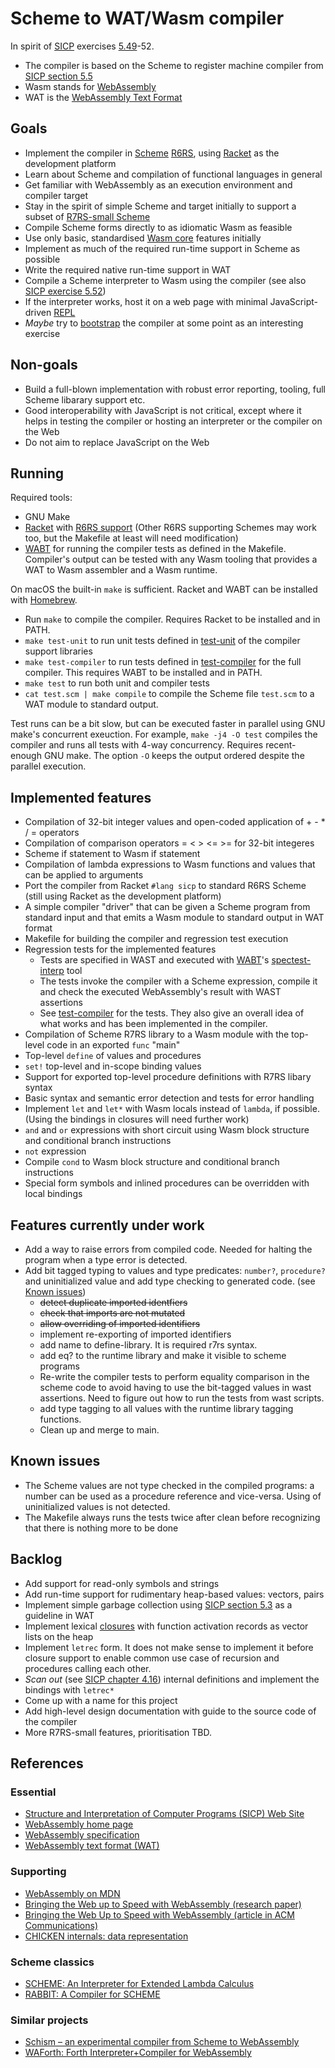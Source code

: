 # Scheme to WAT/Wasm compiler

In spirit of [SICP](https://mitpress.mit.edu/sites/default/files/sicp/index.html) exercises [5.49](https://mitpress.mit.edu/sites/default/files/sicp/full-text/book/book-Z-H-35.html#%_thm_5.49)-52.

* The compiler is based on the Scheme to register machine compiler from [SICP section 5.5](https://mitpress.mit.edu/sites/default/files/sicp/full-text/book/book-Z-H-35.html#%_sec_5.5)
* Wasm stands for [WebAssembly](https://webassembly.org)
* WAT is the [WebAssembly Text Format](https://webassembly.github.io/spec/core/text/index.html#)

## Goals

* Implement the compiler in [Scheme](https://en.wikipedia.org/wiki/Scheme_(programming_language)) [R6RS](http://www.r6rs.org), using [Racket](https://racket-lang.org) as the development platform
* Learn about Scheme and compilation of functional languages in general
* Get familiar with WebAssembly as an execution environment and compiler target
* Stay in the spirit of simple Scheme and target initially to support a subset of [R7RS-small Scheme](https://r7rs.org)
* Compile Scheme forms directly to as idiomatic Wasm as feasible
* Use only basic, standardised [Wasm core](https://www.w3.org/TR/wasm-core-1/) features initially
* Implement as much of the required run-time support in Scheme as possible
* Write the required native run-time support in WAT
* Compile a Scheme interpreter to Wasm using the compiler (see also [SICP exercise 5.52](https://mitpress.mit.edu/sites/default/files/sicp/full-text/book/book-Z-H-35.html#%_thm_5.52))
* If the interpreter works, host it on a web page with minimal JavaScript-driven [REPL](https://en.wikipedia.org/wiki/Read–eval–print_loop)
* _Maybe_ try to [bootstrap](https://en.wikipedia.org/wiki/Bootstrapping_(compilers)) the compiler at some point as an interesting exercise

## Non-goals

* Build a full-blown implementation with robust error reporting, tooling, full Scheme libarary support etc.
* Good interoperability with JavaScript is not critical, except where it helps in testing the compiler or hosting an interpreter or the compiler on the Web
* Do not aim to replace JavaScript on the Web

## Running

Required tools:
* GNU Make
* [Racket](https://racket-lang.org) with [R6RS support](https://docs.racket-lang.org/r6rs/index.html) (Other R6RS supporting Schemes may work too, but the Makefile at least will need modification)
* [WABT](https://github.com/WebAssembly/wabt) for running the compiler tests as defined in the Makefile. Compiler's output can be tested with any Wasm tooling that provides a WAT to Wasm assembler and a Wasm runtime.

On macOS the built-in `make` is sufficient. Racket and WABT can be installed with [Homebrew](https://brew.sh).

* Run `make` to compile the compiler. Requires Racket to be installed and in PATH.
* `make test-unit` to run unit tests defined in [test-unit](./test-unit) of the compiler support libraries
* `make test-compiler` to run tests defined in [test-compiler](./test-compiler) for the full compiler. This requires WABT to be installed and in PATH.
* `make test` to run both unit and compiler tests
* `cat test.scm | make compile` to compile the Scheme file `test.scm` to a WAT module to standard output.

Test runs can be a bit slow, but can be executed faster in parallel using GNU make's concurrent exeuction. For example, `make -j4 -O test` compiles the compiler and runs all tests with 4-way concurrency. Requires recent-enough GNU make. The option `-O` keeps the output ordered despite the parallel execution.

## Implemented features

* Compilation of 32-bit integer values and open-coded application of + - * / = operators
* Compilation of comparison operators = < > <= >= for 32-bit integeres
* Scheme if statement to Wasm if statement
* Compilation of lambda expressions to Wasm functions and values that can be applied to arguments
* Port the compiler from Racket `#lang sicp` to standard R6RS Scheme (still using Racket as the development platform)
* A simple compiler "driver" that can be given a Scheme program from standard input and that emits a Wasm module to standard output in WAT format
* Makefile for building the compiler and regression test execution
* Regression tests for the implemented features
  * Tests are specified in WAST and executed with [WABT](https://github.com/WebAssembly/wabt)'s [spectest-interp](https://webassembly.github.io/wabt/doc/spectest-interp.1.html) tool
  * The tests invoke the compiler with a Scheme expression, compile it and check the executed WebAssembly's result with WAST assertions
  * See [test-compiler](./test-compiler) for the tests. They also give an overall idea of what works and has been implemented in the compiler.
* Compilation of Scheme R7RS library to a Wasm module with the top-level code in an exported `func` "main"
* Top-level `define` of values and procedures
* `set!` top-level and in-scope binding values
* Support for exported top-level procedure definitions with R7RS libary syntax
* Basic syntax and semantic error detection and tests for error handling
* Implement `let` and `let*` with Wasm locals instead of `lambda`, if possible. (Using the bindings in closures will need further work)
* `and` and `or` expressions with short circuit using Wasm block structure and conditional branch instructions
* `not` expression
* Compile `cond` to Wasm block structure and conditional branch instructions
* Special form symbols and inlined procedures can be overridden with local bindings

## Features currently under work
* Add a way to raise errors from compiled code. Needed for halting the program when a type error is detected.
* Add bit tagged typing to values and type predicates: `number?`, `procedure?` and uninitialized value and add type checking to generated code. (see [Known issues](#known-issues))
  * ~~detect duplicate imported identfiers~~
  * ~~check that imports are not mutated~~
  * ~~allow overriding of imported identifiers~~
  * implement re-exporting of imported identifiers
  * add name to define-library. It is required r7rs syntax.
  * add eq? to the runtime library and make it visible to scheme programs
  * Re-write the compiler tests to perform equality comparison in the scheme code to avoid having to use the bit-tagged values in wast assertions. Need to figure out how to run the tests from wast scripts.
  * add type tagging to all values with the runtime library tagging functions.
  * Clean up and merge to main.

## Known issues
* The Scheme values are not type checked in the compiled programs: a number can be used as a procedure reference and vice-versa. Using of uninitialized values is not detected.
* The Makefile always runs the tests twice after clean before recognizing that there is nothing more to be done

## Backlog
* Add support for read-only symbols and strings
* Add run-time support for rudimentary heap-based values: vectors, pairs
* Implement simple garbage collection using [SICP section 5.3](https://mitpress.mit.edu/sites/default/files/sicp/full-text/book/book-Z-H-33.html#%_sec_5.3) as a guideline in WAT
* Implement lexical [closures](https://en.wikipedia.org/wiki/Closure_(computer_programming)) with function activation records as vector lists on the heap
* Implement `letrec` form. It does not make sense to implement it before closure support to enable common use case of recursion and procedures calling each other.
* _Scan out_ (see [SICP chapter 4.16](https://mitpress.mit.edu/sites/default/files/sicp/full-text/book/book-Z-H-26.html#%_sec_4.1.6)) internal definitions and implement the bindings with `letrec*`
* Come up with a name for this project
* Add high-level design documentation with guide to the source code of the compiler
* More R7RS-small features, prioritisation TBD.

## References

### Essential
* [Structure and Interpretation of Computer Programs (SICP) Web Site](https://mitpress.mit.edu/sites/default/files/sicp/index.html)
* [WebAssembly home page](https://webassembly.org)
* [WebAssembly specification](https://webassembly.github.io/spec/core/)
* [WebAssembly text format (WAT)](https://webassembly.github.io/spec/core/text/index.html)

### Supporting
* [WebAssembly on MDN](https://developer.mozilla.org/en-US/docs/WebAssembly)
* [Bringing the Web up to Speed with WebAssembly (research paper)](https://dl.acm.org/doi/10.1145/3140587.3062363)
* [Bringing the Web Up to Speed with WebAssembly (article in ACM Communications)](https://cacm.acm.org/magazines/2018/12/232881-bringing-the-web-up-to-speed-with-webassembly/fulltext)
* [CHICKEN internals: data representation](https://www.more-magic.net/posts/internals-data-representation.html)

### Scheme classics
* [SCHEME: An Interpreter for Extended Lambda Calculus](https://dspace.mit.edu/handle/1721.1/5794)
* [RABBIT: A Compiler for SCHEME](https://dspace.mit.edu/handle/1721.1/6913)

### Similar projects
* [Schism – an experimental compiler from Scheme to WebAssembly](https://github.com/google/schism)
* [WAForth: Forth Interpreter+Compiler for WebAssembly](https://el-tramo.be/blog/waforth/)
